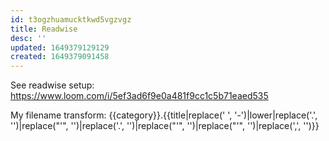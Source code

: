 ```yaml
---
id: t3ogzhuamucktkwd5vgzvgz
title: Readwise
desc: ''
updated: 1649379129129
created: 1649379091458
---
```


See readwise setup: https://www.loom.com/i/5ef3ad6f9e0a481f9cc1c5b71eaed535

My filename transform: {{category}}.{{title|replace(' ', '-')|lower|replace('.', '')|replace("'", '')|replace('.', '')|replace("'", '')|replace("'", '')|replace(',', '')}}
